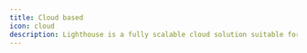 ```yaml
---
title: Cloud based
icon: cloud
description: Lighthouse is a fully scalable cloud solution suitable for all sizes of ferry operators. The system is based on modern technology and architecture and is characterized by flexibility and ease of use.
---
```

